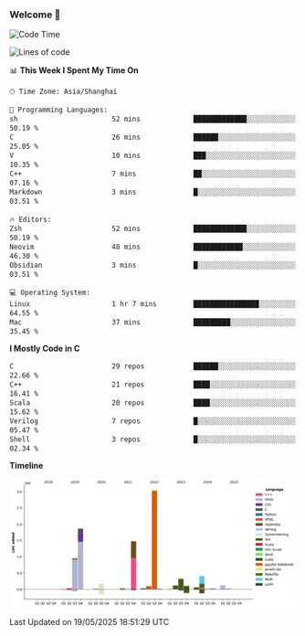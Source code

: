 ### Welcome 👋

<!--START_SECTION:waka-->
![Code Time](http://img.shields.io/badge/Code%20Time-2%2C034%20hrs%2044%20mins-blue)

![Lines of code](https://img.shields.io/badge/From%20Hello%20World%20I%27ve%20Written-8.9%20million%20lines%20of%20code-blue)

📊 **This Week I Spent My Time On** 

```text
🕑︎ Time Zone: Asia/Shanghai

💬 Programming Languages: 
sh                       52 mins             █████████████░░░░░░░░░░░░   50.19 % 
C                        26 mins             ██████░░░░░░░░░░░░░░░░░░░   25.05 % 
V                        10 mins             ███░░░░░░░░░░░░░░░░░░░░░░   10.35 % 
C++                      7 mins              ██░░░░░░░░░░░░░░░░░░░░░░░   07.16 % 
Markdown                 3 mins              █░░░░░░░░░░░░░░░░░░░░░░░░   03.51 % 

🔥 Editors: 
Zsh                      52 mins             █████████████░░░░░░░░░░░░   50.19 % 
Neovim                   48 mins             ████████████░░░░░░░░░░░░░   46.30 % 
Obsidian                 3 mins              █░░░░░░░░░░░░░░░░░░░░░░░░   03.51 % 

💻 Operating System: 
Linux                    1 hr 7 mins         ████████████████░░░░░░░░░   64.55 % 
Mac                      37 mins             █████████░░░░░░░░░░░░░░░░   35.45 % 
```

**I Mostly Code in C** 

```text
C                        29 repos            ██████░░░░░░░░░░░░░░░░░░░   22.66 % 
C++                      21 repos            ████░░░░░░░░░░░░░░░░░░░░░   16.41 % 
Scala                    20 repos            ████░░░░░░░░░░░░░░░░░░░░░   15.62 % 
Verilog                  7 repos             █░░░░░░░░░░░░░░░░░░░░░░░░   05.47 % 
Shell                    3 repos             █░░░░░░░░░░░░░░░░░░░░░░░░   02.34 % 
```



**Timeline**

![Lines of Code chart](https://raw.githubusercontent.com/Bohan-hu/Bohan-hu/master/assets/bar_graph.png)


 Last Updated on 19/05/2025 18:51:29 UTC
<!--END_SECTION:waka-->



